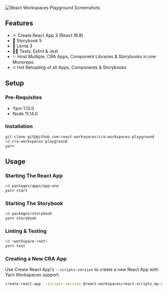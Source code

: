 ![React Workspaces Playground Screenshots](https://i.imgur.com/viD4fzR.png)

## Features

- ⚛️ Create React App 3 (React 16.8)
- 📖 Storybook 5
- 🐉 Lerna 3
- 👨‍🔬 Tests: Eslint & Jest
- ✨ Host Multiple, CRA Apps, Component Libraries & Storybooks in one Monorepo
- 🔥 Hot Reloading of all Apps, Components & Storybooks

## Setup

### Pre-Requisites

- Yarn 1.13.0
- Node 11.14.0

### Installation

```bash
git clone git@github.com:react-workspaces/cra-workspaces-playground
cd cra-workspaces-playground
yarn
```

## Usage

### Starting The React App

```bash
cd packages/apps/app-one
yarn start
```

### Starting The Storybook

```bash
cd packages/storybook
yarn storybook
```

### Linting & Testing

```bash
cd <workspace-root>
yarn test
```

### Creating a New CRA App

Use Create React App's `--scripts-version` to create a new React App with Yarn Workspaces support.

```bash
create-react-app --scripts-version @react-workspaces/react-scripts my-app
```
